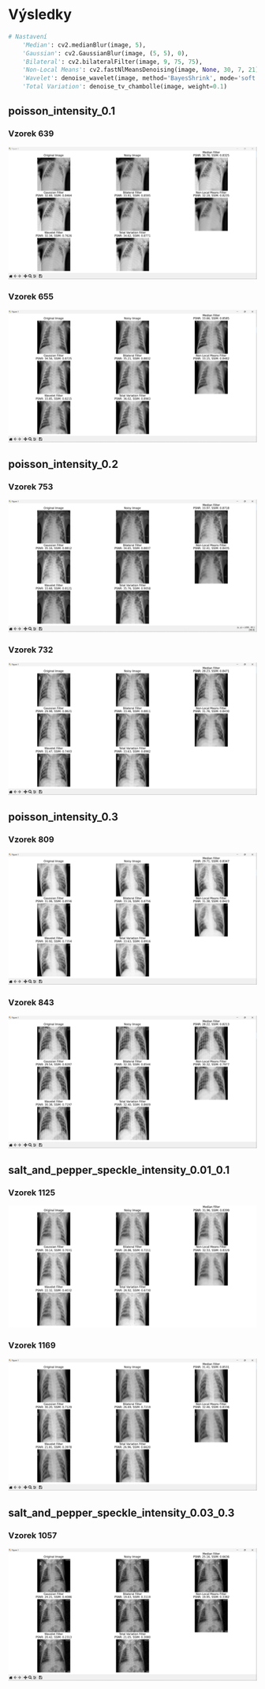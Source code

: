 # Výsledky

```python
# Nastavení
    'Median': cv2.medianBlur(image, 5),
    'Gaussian': cv2.GaussianBlur(image, (5, 5), 0),
    'Bilateral': cv2.bilateralFilter(image, 9, 75, 75),
    'Non-Local Means': cv2.fastNlMeansDenoising(image, None, 30, 7, 21),
    'Wavelet': denoise_wavelet(image, method='BayesShrink', mode='soft'),
    'Total Variation': denoise_tv_chambolle(image, weight=0.1)
```

## poisson_intensity_0.1
### Vzorek 639
![alt text](./obrazky/639.png "639")
### Vzorek 655
![alt text](./obrazky/655.png "655")

## poisson_intensity_0.2
### Vzorek 753
![alt text](./obrazky/753.png "753")
### Vzorek 732
![alt text](./obrazky/732.png "732")

## poisson_intensity_0.3
### Vzorek 809
![alt text](./obrazky/809.png "809")
### Vzorek 843
![alt text](./obrazky/843.png "843")

## salt_and_pepper_speckle_intensity_0.01_0.1
### Vzorek 1125
![alt text](./obrazky/1125.png "1125")
### Vzorek 1169
![alt text](./obrazky/1169.png "1169")

## salt_and_pepper_speckle_intensity_0.03_0.3
### Vzorek 1057
![alt text](./obrazky/1057.png "1057")